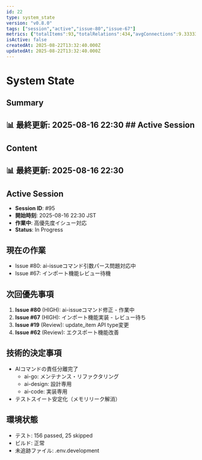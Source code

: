 ```yaml
---
id: 22
type: system_state
version: "v0.8.0"
tags: ["session","active","issue-80","issue-67"]
metrics: {"totalItems":93,"totalRelations":434,"avgConnections":9.333333333333334,"maxConnections":30,"isolatedNodes":2,"timestamp":"2025-08-16T13:30:35.333Z"}
isActive: false
createdAt: 2025-08-22T13:32:40.000Z
updatedAt: 2025-08-22T13:32:40.000Z
---
```


# System State

## Summary

## 📊 最終更新: 2025-08-16 22:30  ## Active Session

## Content

## 📊 最終更新: 2025-08-16 22:30

## Active Session
- **Session ID**: #95
- **開始時刻**: 2025-08-16 22:30 JST
- **作業中**: 高優先度イシュー対応
- **Status**: In Progress

## 現在の作業
- Issue #80: ai-issueコマンド引数パース問題対応中
- Issue #67: インポート機能レビュー待機

## 次回優先事項
1. **Issue #80** (HIGH): ai-issueコマンド修正 - 作業中
2. **Issue #67** (HIGH): インポート機能実装 - レビュー待ち
3. **Issue #19** (Review): update_item API type変更
4. **Issue #62** (Review): エクスポート機能改善

## 技術的決定事項
- AIコマンドの責任分離完了
  - ai-go: メンテナンス・リファクタリング
  - ai-design: 設計専用
  - ai-code: 実装専用
- テストスイート安定化（メモリリーク解消）

## 環境状態
- テスト: 156 passed, 25 skipped
- ビルド: 正常
- 未追跡ファイル: .env.development